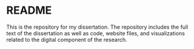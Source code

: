 # README

This is the repository for my dissertation. The repository includes the full
text of the dissertation as well as code, website files, and visualizations
related to the digital component of the research.
